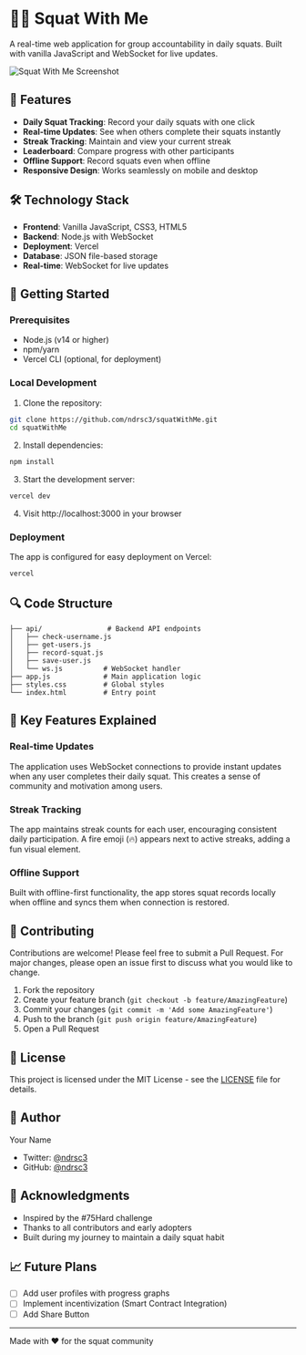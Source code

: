 # 🏋️‍♂️ Squat With Me

A real-time web application for group accountability in daily squats. Built with vanilla JavaScript and WebSocket for live updates.

![Squat With Me Screenshot](screenshot.png)

## 🌟 Features

- **Daily Squat Tracking**: Record your daily squats with one click
- **Real-time Updates**: See when others complete their squats instantly
- **Streak Tracking**: Maintain and view your current streak
- **Leaderboard**: Compare progress with other participants
- **Offline Support**: Record squats even when offline
- **Responsive Design**: Works seamlessly on mobile and desktop

## 🛠️ Technology Stack

- **Frontend**: Vanilla JavaScript, CSS3, HTML5
- **Backend**: Node.js with WebSocket
- **Deployment**: Vercel
- **Database**: JSON file-based storage
- **Real-time**: WebSocket for live updates

## 🚀 Getting Started

### Prerequisites

- Node.js (v14 or higher)
- npm/yarn
- Vercel CLI (optional, for deployment)

### Local Development

1. Clone the repository:
```bash
git clone https://github.com/ndrsc3/squatWithMe.git
cd squatWithMe
```

2. Install dependencies:
```bash
npm install
```

3. Start the development server:
```bash
vercel dev
```

4. Visit http://localhost:3000 in your browser

### Deployment

The app is configured for easy deployment on Vercel:

```bash
vercel
```

## 🔍 Code Structure

```
├── api/                # Backend API endpoints
│   ├── check-username.js
│   ├── get-users.js
│   ├── record-squat.js
│   ├── save-user.js
│   └── ws.js          # WebSocket handler
├── app.js             # Main application logic
├── styles.css         # Global styles
└── index.html         # Entry point
```

## 🎯 Key Features Explained

### Real-time Updates
The application uses WebSocket connections to provide instant updates when any user completes their daily squat. This creates a sense of community and motivation among users.

### Streak Tracking
The app maintains streak counts for each user, encouraging consistent daily participation. A fire emoji (🔥) appears next to active streaks, adding a fun visual element.

### Offline Support
Built with offline-first functionality, the app stores squat records locally when offline and syncs them when connection is restored.

## 🤝 Contributing

Contributions are welcome! Please feel free to submit a Pull Request. For major changes, please open an issue first to discuss what you would like to change.

1. Fork the repository
2. Create your feature branch (`git checkout -b feature/AmazingFeature`)
3. Commit your changes (`git commit -m 'Add some AmazingFeature'`)
4. Push to the branch (`git push origin feature/AmazingFeature`)
5. Open a Pull Request

## 📝 License

This project is licensed under the MIT License - see the [LICENSE](LICENSE) file for details.

## 👤 Author

Your Name
- Twitter: [@ndrsc3](https://twitter.com/ndrsc3)
- GitHub: [@ndrsc3](https://github.com/ndrsc3)

## 🙏 Acknowledgments

- Inspired by the #75Hard challenge
- Thanks to all contributors and early adopters
- Built during my journey to maintain a daily squat habit

## 📈 Future Plans

- [ ] Add user profiles with progress graphs
- [ ] Implement incentivization (Smart Contract Integration)
- [ ] Add Share Button

---
Made with ❤️ for the squat community